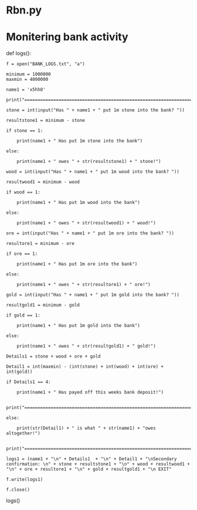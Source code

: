 # Rbn.py
# Monitering bank activity 

def logs():

	f = open("BANK_LOGS.txt", "a")

	minimum = 1000000
	maxmin = 4000000

	name1 = 'x5hh8'

	print("======================================================================================")

	stone = int(input("Has " + name1 + " put 1m stone into the bank? "))

	resultstone1 = minimum - stone

	if stone == 1:

		print(name1 + " Has put 1m stone into the bank")

	else:

		print(name1 + " owes " + str(resultstone1) + " stone!")

	wood = int(input("Has " + name1 + " put 1m wood into the bank? "))

	resultwood1 = minimum - wood

	if wood == 1:

		print(name1 + " Has put 1m wood into the bank")

	else:

		print(name1 + " owes " + str(resultwood1) + " wood!")

	ore = int(input("Has " + name1 + " put 1m ore into the bank? "))

	resultore1 = minimum - ore

	if ore == 1:

		print(name1 + " Has put 1m ore into the bank")

	else:

		print(name1 + " owes " + str(resultore1) + " ore!")

	gold = int(input("Has " + name1 + " put 1m gold into the bank? "))

	resultgold1 = minimum - gold

	if gold == 1:

		print(name1 + " Has put 1m gold into the bank")

	else:

		print(name1 + " owes " + str(resultgold1) + " gold!")

	Details1 = stone + wood + ore + gold

	Detail1 = int(maxmin) - (int(stone) + int(wood) + int(ore) + int(gold))

	if Details1 == 4:

		print(name1 + " Has payed off this weeks bank deposit!")

		print("======================================================================================")

	else:

		print(str(Detail1) + " is what " + str(name1) + "owes altogether!")

		print("======================================================================================")

	logs1 = (name1 + "\n" + Details1  + "\n" + Detail1 + "\nSecondary confirmation: \n" + stone + resultstone1 + "\n" + wood + resultwood1 + "\n" + ore + resultore1 + "\n" + gold + resultgold1 + "\n EXIT"

	f.write(logs1)

	f.close()

logs()	
